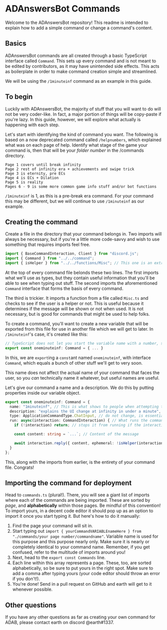 # ADAnswersBot Commands
Welcome to the ADAnswersBot repository! This readme is intended to explain how to add a simple command or change a command's content.

## Basics
ADAnswersBot commands are all created through a basic TypeScript interface called `Command`. This sets up every command and is not meant to be edited by contributors, as it may have unintended side effects. This acts as boilerplate in order to make command creation simple and streamlined.

We will be using the `/1minuteinf` command as an example in this guide.

## To begin
Luckily with ADAnswersBot, the majority of stuff that you will want to do will not be very coder-like. In fact, a major portion of things will be copy-paste if you're lazy. In this guide, however, we will explore what actually is happening with each step.

Let's start with identifying the kind of command you want. The following is based on a now deprecated command called `/helpnumbers`, which explained what was on each page of help. Identify what stage of the game your command is, then that will be your *folder number* in the /commands directory.
```
Page 1 covers until break infinity
Page 2 rest of infinity era + achievements and swipe trick
Page 3 is eternity, pre ECs
Page 4 is ECs + Dilation
Page 5 is reality
Pages 6 - 9 is some more common game info stuff and/or bot functions
```

`/1minuteinf` is 1, as this is a pre-break era command. For your command this may be different, but we will continue to use `/1minuteinf` as our example.

## Creating the command
Create a file in the directory that your command belongs in. Two imports will always be necessary, but if you're a little more code-savvy and wish to use something that requires imports feel free.

```ts
import { BaseCommandInteraction, Client } from "discord.js";
import { Command } from "../../command";
import { isHelper } from "../../functions/Misc"; // This one is an extra which I will explain later
```

At the top of every command file belonds these two lines. The first imports what we'll use as types, but they contain useful information that you'll be able to see when typing out stuff. The second imports the aforementioned `Command` interface that forms the basis of every command. 

The third is trickier. It imports a function from a file called `Misc.ts` and checks to see if the user is a helper or not. This is useful because it determines if the message will be shown or not when used. It is not necessary, but is good for commands that might be used to help folks.

To create a command, you'll want to create a new variable that will be exported from this file for use in another file which we will get to later. In `/1minuteinf`'s case, it's created like this:

```ts
// TypeScript does not let you start the variable name with a number, so you'll have to expand it if you have a number.
export const oneminuteinf: Command = { ... }
```

In this, we are `export`ing a `const`ant named `oneminuteinf`, with interface `Command`, which equals a bunch of other stuff we'll get to very soon. 

This name does not affect the actual name of your command that faces the user, so you *can* technically name it whatever, but useful names are useful.

Let's give our command a name and a description. We do this by putting properties inside our variable object.

```ts
export const oneminuteinf: Command = {
  name: "1minuteinf", // This is what shows to people when attempting to use the slash command
  description: "explains the UI change at infinity in under a minute", // Shown to people in /help
  type: ApplicationCommandType.ChatInput, // do not change, is essential for creating the command on my end,
  run: async(interaction: CommandInteraction) { // What runs the command. In here is where we can change the content of the message sent when using the command.
    if (!interaction) return; // stops it from running if the interaction is undefined (happens sometimes on spotty wifi)

    const content: string = `...`; // Content of the message

    await interaction.reply({ content, ephemeral: !isHelper(interaction) }); // how the message is sent
  }
};
```

This, along with the imports from earlier, is the entirety of your command file. Congrats!

## Importing the command for deployment
Head to `commands.ts` (plural!). There, you will see a giant list of imports where each of the commands are being imported. These are sorted by *page*, and **alphabetically** within those pages. Be mindful of this convention! To import yours, in a decent code editor it should pop up as an option to import it once you start typing it. But here's how to do it manually:

1. Find the page your command will sit in.
2. Start typing out `import { yourCommandVARIABLEnameHere } from "./commands/your page number/commandname"`. Variable name is used for this purpose and this purpose nearly only. Make sure it is nearly or completely identical to your command name. Remember, if you get confused, refer to the multitude of imports around you!
3. Next, head to the `export const Commands` line.
4. Each line within this array represents a page. These, too, are sorted alphabetically, so be sure to put yours in the right spot. Make sure to add a comma after typing yours (your code editor should throw an error if you don't!).
5. You're done! Send in a pull request on GitHub and earth will get to it whenever possible.

## Other questions
If you have any other questions as far as creating your own command for ADAB, please contact earth on discord @earth#1337.